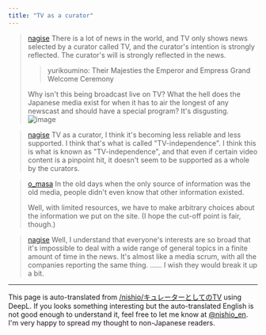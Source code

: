 ```yaml
---
title: "TV as a curator"
---
```


> [nagise](https://x.com/nagise/status/1805779265537163619) There is a lot of news in the world, and TV only shows news selected by a curator called TV, and the curator's intention is strongly reflected. The curator's will is strongly reflected in the news.
>  >yurikoumino: Their Majesties the Emperor and Empress
>  Grand Welcome Ceremony
>
>  Why isn't this being broadcast live on TV?
>  What the hell does the Japanese media exist for when it has to air the longest of any newscast and should have a special program?
>  It's disgusting.
>  ![image](https://pbs.twimg.com/amplify_video_thumb/1805703762348310528/img/RPrsbM32Ekr6XSuC.jpg#.png)


> [nagise](https://x.com/nagise/status/1805779699794427989) TV as a curator, I think it's becoming less reliable and less supported.
>  I think that's what is called "TV-independence". I think this is what is known as "TV-independence", and that even if certain video content is a pinpoint hit, it doesn't seem to be supported as a whole by the curators.

> [o_masa](https://x.com/o_masa/status/1805785390907015184) In the old days when the only source of information was the old media, people didn't even know that other information existed.
>
>  Well, with limited resources, we have to make arbitrary choices about the information we put on the site. (I hope the cut-off point is fair, though.)

> [nagise](https://x.com/nagise/status/1805805377751335169) Well, I understand that everyone's interests are so broad that it's impossible to deal with a wide range of general topics in a finite amount of time in the news.
>  It's almost like a media scrum, with all the companies reporting the same thing. ......
>  I wish they would break it up a bit.

---
This page is auto-translated from [/nishio/キュレーターとしてのTV](https://scrapbox.io/nishio/キュレーターとしてのTV) using DeepL. If you looks something interesting but the auto-translated English is not good enough to understand it, feel free to let me know at [@nishio_en](https://twitter.com/nishio_en). I'm very happy to spread my thought to non-Japanese readers.